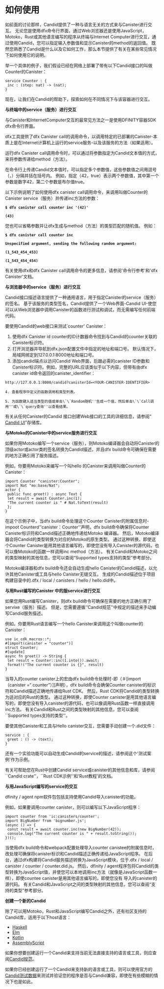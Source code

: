 # 如何使用

如前面的讨论那样，Candid提供了一种与语言无关的方式来与Canister进行交互。 无论您是使用dfx命令行界面，通过Web浏览器还是使用JavaScript，Motoko，Rust或其他语言编写的程序从终端与Internet Computer进行交互，通过使用Candid，您可以指定输入参数值和显示Canister的method的返回值。 既然您熟悉了Candid是什么以及它如何工作，那么本节提供了有关在某些常见情况下如何使用它的说明。

举一个具体的例子，我们假设已经在网络上部署了带有以下Candid接口的叫做Counter的Canister：

```text
service Counter : {
 inc : (step: nat) -> (nat);
}
```

现在，让我们在Candid的帮助下，探索如何在不同情况下与该容器进行交互。

**与终端中的service（服务）进行交互**

与Canister和InternetComputer交互的最常见方法之一是使用DFINITY容器SDK dfx命令行界面。

dfx工具提供了dfx Canister call的调用命令，以调用特定的已部署的Canister-本质上是在Internet计算机上运行的service服务-以及该服务的方法（如果适用）。

运行dfx Canister call调用命令时，可以通过将参数指定为Candid文本值的方式，来将参数传递给method（方法）。

在命令行上传递Candid文本值时，可以指定多个参数值，这些参数值之间用逗号（，）分隔并括在括号内。 例如，指定（42，true）表示两个参数值，其中第一个参数是数字42，第二个参数是布尔值true。

以下示例说明了如何使用dfx canister call调用命令，来调用叫做Counter的Canister service（服务）并传递inc方法的参数：

**`$ dfx canister call counter inc '(42)'`**

**`(43)`**



您也可以省略参数并让dfx生成与method（方法）的类型匹配的随机值。 例如：

**`$ dfx canister call counter inc`**

**`Unspecified argument, sending the following random argument:`**

**`(1_543_454_453)`**

**`(1_543_454_454)`**

有关使用dfx和dfx Canister call调用命令的更多信息，请参阅'命令行参考'和'dfx Canister'文档。

**与浏览器中的service（服务）进行交互**

Candid接口描述语言提供了一种通用语言，用于指定Canister的service（服务）的签名。 基于该服务的类型签名，Candid提供了一个Web界面-Candid UI-使您可以从Web浏览器中调用Canister的函数进行测试和调试，而无需编写任何前端代码。

要使用Candid的web接口来测试\`counter' Canister：

1. 使用dfx Canister id counter的ID计数器命令找到与Candid的counter关联的Canister标识符。
2. 打开浏览器并导航到dfx.json配置文件中指定的地址和端口号。 默认情况下，局域网绑定到127.0.0.1:8000地址和端口号。
3. 添加candid端点以访问Candid Web界面，后跟必需的canister ID参数和Canister标识符。例如，完整的URL应该类似于以下内容，但带有由dfx canister id命令返回的canister\_identifier：

```text
http://127.0.0.1:8000/candid?canisterId=<YOUR-CANISTER-IDENTIFIER>
```

    4. 查看程序中定义的函数调用和类型列表。

    5. 为函数键入适当类型的值或单击\`\`Random随机''生成一个值，然后单击\`\`Call调用''或\`\`query查询''以查看结果。

有关从任何Canister的Candid 接口创建Web接口的工具的详细信息，请参阅“ [Candid UI](https://github.com/dfinity/candid/tree/master/tools/ui)”存储库。

**与Motoko的Canister中的service服务进行交互**

如果你用Motoko编写一个service（服务），则Motoko编译器会自动将Canister的顶级actor或actor类的签名转换为Candid描述，并且dfx build命令可确保在需要的地方正确引用了服务描述。

例如，你要用Motoko来编写一个叫hello 的Canister来调用叫做Counter的 Canister：

```text
import Counter "canister:Counter";
import Nat "mo:base/Nat";
actor {
 public func greet() : async Text {
 let result = await Counter.inc(1);
 "The current counter is " # Nat.toText(result)
 };
}
```

在这个示例子中，当dfx build命令处理这个Counter Canister的附属信息时-impoot Counterd''canister：Counter''声明，dfx build命令确保将Counter Canister标识符和Candid描述正确地传递给Motoko 编译器。 然后，Motoko编译器会将Candid的类型转换为对应的Motoko的原生类型。 通过这种转换，即使这个Counter Canister是用其他语言编写的，即使您没有导入Canister的源代码，也可以像Motoko的函数一样调用inc method（方法）。 有关Candid和Motoko之间的类型映射的其他信息，您可以查阅“Supported types支持的类型”参考部分。

Motoko编译器和dfx build命令还会自动生成hello Canister的Candid描述，以允许其他Canister或工具与hello Canister无缝交互。 生成的Candid描述位于项目构建目录中的.dfx / local / canisters / hello / hello.did中。

**与用Rust编写的Canister 中的服service进行交互**

如果您用Rust编写Canister，则dfx build命令可确保在需要的地方正确引用了servixe（服务）描述。 但是，您需要遵循''Candid规范''中规定的描述来手动编写Candid服务描述。

例如，你要用Rust语言编写一个hello Canister来调用这个叫做counter的Canister：

```text
use ic_cdk_macros::*;
#[import(canister = "counter")]
struct Counter;
#[update]
async fn greet() -> String {
 let result = Counter::inc(1.into()).await;
 format!("The current counter is {}", result)
}
```

当导入的counter canister上的宏由dfx build命令处理时-即（＃\[import（canister =“ counter”）\]\]声明），dfx build命令会确保Counter canister的标识符和Candid描述正确地传递给Rust CDK。 然后，Rust CDK将Candid的类型转换为适对应的Rust的类型。 通过这种转换，即使Counter canister是用其他语言编写的，即使您没有导入canister的源代码，也可以像调用Rust函数一样直接调用inc方法。 有关Candid和Rust之间的类型映射的其他信息，您可以查阅\`\`Supported types支持的类型''。

要使其他Canister和工具与Hello canister交互，您需要手动创建一个.did文件：

```text
service : {
 greet : () -> (text);
}
```

还有一个实验功能可以自动生成Candid的service的描述，请参阅这个'测试案例'作为示例。

有关可帮助您在Rust中创建Candid service或canister的其他信息和库，请参阅\`\`Candid  crate''，\`\`Rust CDK示例''和'Rust教程'的文档。

**与用JavaScript编写的service的交互**

dfinity / agent npm软件包包括支持使用Candid导入canister的功能。

例如，如果要调用counter canister，则可以编写以下JavaScript程序：

```text
import counter from 'ic:canisters/counter';
import BigNumber from 'bignumber.js';
(async () => {
 const result = await counter.inc(new BigNumber(42));
 console.log("The current counter is " + result.toString());
})();
```

当使用dfx build命令和webpack配置处理导入counter canistee的附属信息时，改处理可确保将canister标识和Candid描述正确传递给JavaScript程序。 在后台，通过dfx构建将Candid服务描述转换为JavaScript模块，位于.dfx / local / canister / counter / counter.did.js。 然后，dfinity / agent程序包将Candid的类型转换为JavaScript值，并使您可以本地调用inc方法（就像是JavaScript函数一样），即使countee canister是用其他语言编写的，即使您没有 导入的canister的源代码。 有关Candid和JavaScript之间的类型映射的其他信息，您可以查阅“支持的类型”参考部分。

**创建一个新的Candid**

除了可以用Motoko，Rust和JavaScript编写Candid之外，还有社区支持的Candid库，适用于以下host语言：

* [Haskell](https://hackage.haskell.org/package/candid)
* [Elm](https://github.com/chenyan2002/ic-elm/)
* [Kotlin](https://github.com/seniorjoinu/candid-kt)
* [AssemblyScript](https://github.com/rckprtr/cdk-as/tree/master/packages/cdk/assembly/candid)

如果你想要创建运行一个Candid来支持当前无法直接支持的语言或工具，则应查阅[Candid规范](https://github.com/dfinity/candid/blob/master/spec/Candid.md)。

如果你已经创建运行了一个Candid来支持新的语言或工具，则可以使用官方的[Candid测试数据](https://github.com/dfinity/candid/tree/master/test)来测试并验证您的程序是否与Candid兼容，即使在有些模糊的情况下也是如此。

